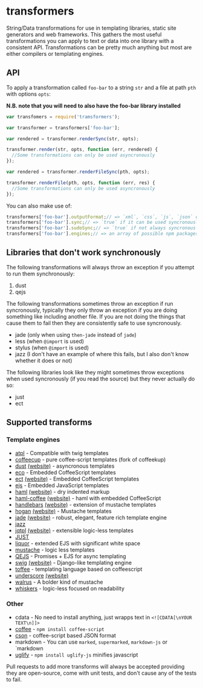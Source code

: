 # transformers

  String/Data transformations for use in templating libraries, static site generators and web frameworks.  This gathers the most useful transformations you can apply to text or data into one library with a consistent API.  Transformations can be pretty much anything but most are either compilers or templating engines.

## API

  To apply a transformation called `foo-bar` to a string `str` and a file at path `pth` with options `opts`:

  **N.B. note that you will need to also have the foo-bar library installed**

```javascript
var transfomers = require('tramsformers');

var transformer = transformers['foo-bar'];

var rendered = transformer.renderSync(str, opts);

transformer.render(str, opts, function (err, rendered) {
  //Some transformations can only be used asyncronously
});

var rendered = transformer.renderFileSync(pth, opts);

transformer.renderFile(pth, opts, function (err, res) {
  //Some transformations can only be used asyncronously
});
```

You can also make use of:

```javascript
transformers['foo-bar'].outputFormat;// => `xml`, `css`, `js`, `json` or `text`
transformers['foo-bar'].sync;// => `true` if it can be used syncronously
transformers['foo-bar'].sudoSync;// => `true` if not always syncronous (see `Libraries that don't work synchronously`)
transformers['foo-bar'].engines;// => an array of possible npm packages to use as the implementation
```

## Libraries that don't work synchronously

  The following transformations will always throw an exception if you attempt to run them synchronously:

   1. dust
   2. qejs

The following transformations sometimes throw an exception if run syncronously, typically they only throw an exception if you are doing something like including another file.  If you are not doing the things that cause them to fail then they are consistently safe to use syncronously.

   - jade (only when using `then-jade` instead of `jade`)
   - less (when `@import` is used)
   - stylus (when `@import` is used)
   - jazz (I don't have an example of where this fails, but I also don't know whether it does or not)

The following libraries look like they might sometimes throw exceptions when used syncronously (if you read the source) but they never actually do so:

   - just
   - ect

## Supported transforms

### Template engines

  - [atpl](http://documentup.com/soywiz/atpl.js) - Compatible with twig templates
  - [coffeecup](http://documentup.com/gradus/coffeecup) - pure coffee-script templates (fork of coffeekup)
  - [dust](http://documentup.com/akdubya/dustjs) [(website)](http://akdubya.github.com/dustjs/) - asyncronous templates
  - [eco](http://documentup.com/sstephenson/eco) - Embedded CoffeeScript templates
  - [ect](http://documentup.com/baryshev/ect) [(website)](http://ectjs.com/) - Embedded CoffeeScript templates
  - [ejs](http://documentup.com/visionmedia/ejs) - Embedded JavaScript templates
  - [haml](http://documentup.com/visionmedia/haml.js) [(website)](http://haml-lang.com/) - dry indented markup
  - [haml-coffee](http://documentup.com/netzpirat/haml-coffee/) [(website)](http://haml-lang.com/) - haml with embedded CoffeeScript
  - [handlebars](http://documentup.com/wycats/handlebars.js/) [(website)](http://handlebarsjs.com/) - extension of mustache templates
  - [hogan](http://documentup.com/twitter/hogan.js) [(website)](http://twitter.github.com/hogan.js/) - Mustache templates
  - [jade](http://documentup.com/visionmedia/jade) [(website)](http://jade-lang.com/) - robust, elegant, feature rich template engine
  - [jazz](http://documentup.com/shinetech/jazz)
  - [jqtpl](http://documentup.com/kof/jqtpl) [(website)](http://api.jquery.com/category/plugins/templates/) - extensible logic-less templates
  - [JUST](http://documentup.com/baryshev/just)
  - [liquor](http://documentup.com/chjj/liquor) - extended EJS with significant white space
  - [mustache](http://documentup.com/janl/mustache.js) - logic less templates
  - [QEJS](http://documentup.com/jepso/QEJS) - Promises + EJS for async templating
  - [swig](http://documentup.com/paularmstrong/swig) [(website)](http://paularmstrong.github.com/swig/) - Django-like templating engine
  - [toffee](http://documentup.com/malgorithms/toffee) - templating language based on coffeescript
  - [underscore](http://documentup.com/documentcloud/underscore) [(website)](http://documentcloud.github.com/underscore/)
  - [walrus](http://documentup.com/jeremyruppel/walrus) - A bolder kind of mustache
  - [whiskers](http://documentup.com/gsf/whiskers.js/tree/) - logic-less focused on readability

### Other

  - cdata - No need to install anything, just wrapps text in `<![CDATA[\nYOUR TEXT\n]]>`
  - [coffee](http://coffeescript.org/) - `npm install coffee-script`
  - [cson](https://github.com/bevry/cson) - coffee-script based JSON format
  - markdown - You can use `marked`, `supermarked`, `markdown-js` or `markdown
  - [uglify](http://documentup.com/mishoo/UglifyJS2) - `npm install uglify-js` minifies javascript

Pull requests to add more transforms will always be accepted providing they are open-source, come with unit tests, and don't cause any of the tests to fail.
